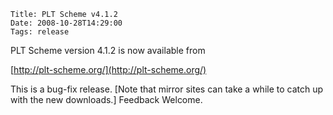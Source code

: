     Title: PLT Scheme v4.1.2
    Date: 2008-10-28T14:29:00
    Tags: release

PLT Scheme version 4.1.2 is now available from

  [http://plt-scheme.org/](http://plt-scheme.org/)

This is a bug-fix release. [Note that mirror sites can take a while to catch up
with the new downloads.] Feedback Welcome.
